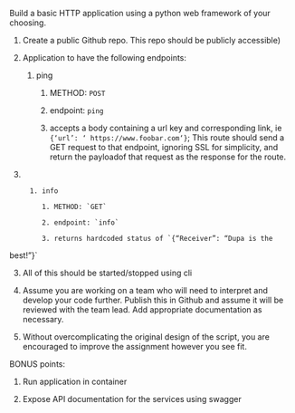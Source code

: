 
Build a basic HTTP application using a python web framework of your
choosing.

1.    Create a public Github repo. This repo should be publicly
accessible)

1.    Application to have the following endpoints:

         1. ping

             1. METHOD: `POST`

             1. endpoint: `ping`

              1. accepts a body containing a url key and corresponding
link, ie `{‘url’: ‘ https://www.foobar.com‘}`; This route should send a
GET request to that endpoint, ignoring SSL for simplicity, and return
the payloadof that request as the response for the route.

1.

         1. info

            1. METHOD: `GET`

            2. endpoint: `info`

            3. returns hardcoded status of `{“Receiver”: “Dupa is the
best!”}`

3.    All of this should be started/stopped using cli

4.    Assume you are working on a team who will need to interpret and
develop your code further. Publish this in Github and assume it will be
reviewed with the team lead. Add appropriate documentation as
necessary.

5.    Without overcomplicating the original design of the script, you
are encouraged to improve the assignment however you see fit.

BONUS points:

1. Run application in container

2. Expose API documentation for the services using swagger
